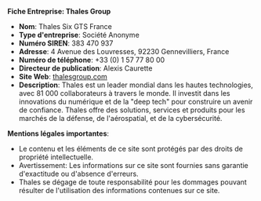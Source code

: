 **Fiche Entreprise: Thales Group**

- **Nom**: Thales Six GTS France
- **Type d'entreprise**: Société Anonyme
- **Numéro SIREN**: 383 470 937
- **Adresse**: 4 Avenue des Louvresses, 92230 Gennevilliers, France
- **Numéro de téléphone**: +33 (0) 1 57 77 80 00
- **Directeur de publication**: Alexis Caurette
- **Site Web**: [thalesgroup.com](https://www.thalesgroup.com/fr)
- **Description**: Thales est un leader mondial dans les hautes technologies, avec 81 000 collaborateurs à travers le monde. Il investit dans les innovations du numérique et de la "deep tech" pour construire un avenir de confiance. Thales offre des solutions, services et produits pour les marchés de la défense, de l'aérospatial, et de la cybersécurité.

**Mentions légales importantes**:
- Le contenu et les éléments de ce site sont protégés par des droits de propriété intellectuelle.
- Avertissement: Les informations sur ce site sont fournies sans garantie d'exactitude ou d'absence d'erreurs.
- Thales se dégage de toute responsabilité pour les dommages pouvant résulter de l'utilisation des informations contenues sur ce site.